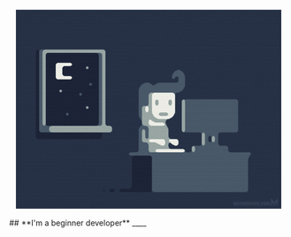 <p align="center">
  <img src="https://github.com/AlexanderVenik/AlexanderVEnik/blob/main/assets/e426702edf874b181aced1e2fa5c6cde.gif" />
</p>
## **I'm a beginner developer**
____

